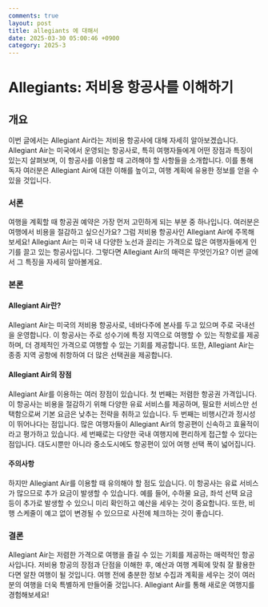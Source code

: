 ```yaml
---
comments: true
layout: post
title: allegiants 에 대해서
date: 2025-03-30 05:00:46 +0900
category: 2025-3
---
```


# Allegiants: 저비용 항공사를 이해하기

## 개요
이번 글에서는 Allegiant Air라는 저비용 항공사에 대해 자세히 알아보겠습니다. Allegiant Air는 미국에서 운영되는 항공사로, 특히 여행자들에게 어떤 장점과 특징이 있는지 살펴보며, 이 항공사를 이용할 때 고려해야 할 사항들을 소개합니다. 이를 통해 독자 여러분은 Allegiant Air에 대한 이해를 높이고, 여행 계획에 유용한 정보를 얻을 수 있을 것입니다.

### 서론
여행을 계획할 때 항공권 예약은 가장 먼저 고민하게 되는 부분 중 하나입니다. 여러분은 여행에서 비용을 절감하고 싶으신가요? 그럼 저비용 항공사인 Allegiant Air에 주목해보세요! Allegiant Air는 미국 내 다양한 노선과 끌리는 가격으로 많은 여행자들에게 인기를 끌고 있는 항공사입니다. 그렇다면 Allegiant Air의 매력은 무엇인가요? 이번 글에서 그 특징을 자세히 알아볼게요.

### 본론

#### Allegiant Air란?
Allegiant Air는 미국의 저비용 항공사로, 네바다주에 본사를 두고 있으며 주로 국내선을 운영합니다. 이 항공사는 주로 성수기에 특정 지역으로 여행할 수 있는 직항로를 제공하며, 더 경제적인 가격으로 여행할 수 있는 기회를 제공합니다. 또한, Allegiant Air는 종종 지역 공항에 취항하여 더 많은 선택권을 제공합니다.

#### Allegiant Air의 장점
Allegiant Air를 이용하는 여러 장점이 있습니다. 첫 번째는 저렴한 항공권 가격입니다. 이 항공사는 비용을 절감하기 위해 다양한 유료 서비스를 제공하며, 필요한 서비스만 선택함으로써 기본 요금은 낮추는 전략을 취하고 있습니다. 두 번째는 비행시간과 정시성이 뛰어나다는 점입니다. 많은 여행자들이 Allegiant Air의 항공편이 신속하고 효율적이라고 평가하고 있습니다. 세 번째로는 다양한 국내 여행지에 편리하게 접근할 수 있다는 점입니다. 대도시뿐만 아니라 중소도시에도 항공편이 있어 여행 선택 폭이 넓어집니다.

#### 주의사항
하지만 Allegiant Air를 이용할 때 유의해야 할 점도 있습니다. 이 항공사는 유료 서비스가 많으므로 추가 요금이 발생할 수 있습니다. 예를 들어, 수하물 요금, 좌석 선택 요금 등이 추가로 발생할 수 있으니 미리 확인하고 예산을 세우는 것이 중요합니다. 또한, 비행 스케줄이 예고 없이 변경될 수 있으므로 사전에 체크하는 것이 좋습니다.

### 결론
Allegiant Air는 저렴한 가격으로 여행을 즐길 수 있는 기회를 제공하는 매력적인 항공사입니다. 저비용 항공의 장점과 단점을 이해한 후, 예산과 여행 계획에 맞춰 잘 활용한다면 알찬 여행이 될 것입니다. 여행 전에 충분한 정보 수집과 계획을 세우는 것이 여러분의 여행을 더욱 특별하게 만들어줄 것입니다. Allegiant Air를 통해 새로운 여행지를 경험해보세요!